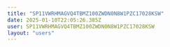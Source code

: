 ```yaml
---
title: "SP11VWRHMAGVQ4TBMZ100ZWDN0N8W1PZC17028KSW"
date: 2025-01-10T22:05:26.385Z
user: SP11VWRHMAGVQ4TBMZ100ZWDN0N8W1PZC17028KSW
layout: "users"
---
```

    